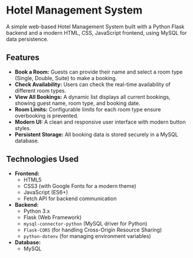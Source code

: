 # Hotel Management System

A simple web-based Hotel Management System built with a Python Flask backend and a modern HTML, CSS, JavaScript frontend, using MySQL for data persistence.

## Features

* **Book a Room:** Guests can provide their name and select a room type (Single, Double, Suite) to make a booking.
* **Check Availability:** Users can check the real-time availability of different room types.
* **View All Bookings:** A dynamic list displays all current bookings, showing guest name, room type, and booking date.
* **Room Limits:** Configurable limits for each room type ensure overbooking is prevented.
* **Modern UI:** A clean and responsive user interface with modern button styles.
* **Persistent Storage:** All booking data is stored securely in a MySQL database.

## Technologies Used

* **Frontend:**
    * HTML5
    * CSS3 (with Google Fonts for a modern theme)
    * JavaScript (ES6+)
    * Fetch API for backend communication
* **Backend:**
    * Python 3.x
    * Flask (Web Framework)
    * `mysql-connector-python` (MySQL driver for Python)
    * `Flask-CORS` (for handling Cross-Origin Resource Sharing)
    * `python-dotenv` (for managing environment variables)
* **Database:**
    * MySQL

